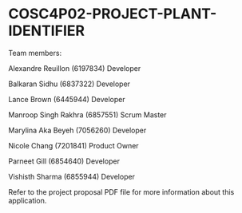 # COSC4P02-PROJECT-PLANT-IDENTIFIER
Team members:

Alexandre Reuillon (6197834)          Developer

Balkaran Sidhu (6837322)	            Developer

Lance Brown	(6445944)                 Developer

Manroop Singh Rakhra (6857551)	      Scrum Master

Marylina Aka Beyeh (7056260)	        Developer

Nicole Chang (7201841)	              Product Owner

Parneet Gill (6854640)	              Developer

Vishisth Sharma (6855944)             Developer

Refer to the project proposal PDF file for more information about this application.
